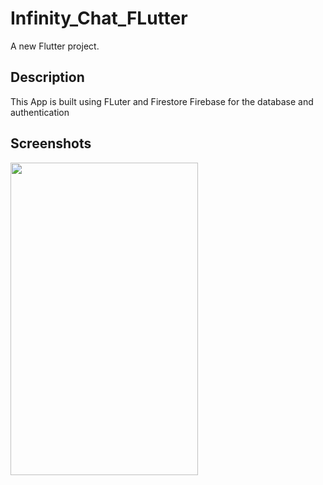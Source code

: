 # Infinity_Chat_FLutter

A new Flutter project.

## Description

This App is built using FLuter and Firestore Firebase for the database and authentication

## Screenshots

<img src="https://user-images.githubusercontent.com/64702890/116126324-221cd000-a6e4-11eb-832d-14c06d9eb635.png" height=500 width=300>
